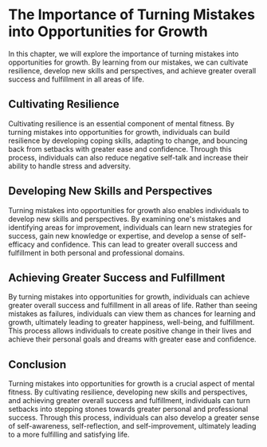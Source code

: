 The Importance of Turning Mistakes into Opportunities for Growth
===========================================================================================================================

In this chapter, we will explore the importance of turning mistakes into opportunities for growth. By learning from our mistakes, we can cultivate resilience, develop new skills and perspectives, and achieve greater overall success and fulfillment in all areas of life.

Cultivating Resilience
----------------------

Cultivating resilience is an essential component of mental fitness. By turning mistakes into opportunities for growth, individuals can build resilience by developing coping skills, adapting to change, and bouncing back from setbacks with greater ease and confidence. Through this process, individuals can also reduce negative self-talk and increase their ability to handle stress and adversity.

Developing New Skills and Perspectives
--------------------------------------

Turning mistakes into opportunities for growth also enables individuals to develop new skills and perspectives. By examining one's mistakes and identifying areas for improvement, individuals can learn new strategies for success, gain new knowledge or expertise, and develop a sense of self-efficacy and confidence. This can lead to greater overall success and fulfillment in both personal and professional domains.

Achieving Greater Success and Fulfillment
-----------------------------------------

By turning mistakes into opportunities for growth, individuals can achieve greater overall success and fulfillment in all areas of life. Rather than seeing mistakes as failures, individuals can view them as chances for learning and growth, ultimately leading to greater happiness, well-being, and fulfillment. This process allows individuals to create positive change in their lives and achieve their personal goals and dreams with greater ease and confidence.

Conclusion
----------

Turning mistakes into opportunities for growth is a crucial aspect of mental fitness. By cultivating resilience, developing new skills and perspectives, and achieving greater overall success and fulfillment, individuals can turn setbacks into stepping stones towards greater personal and professional success. Through this process, individuals can also develop a greater sense of self-awareness, self-reflection, and self-improvement, ultimately leading to a more fulfilling and satisfying life.
